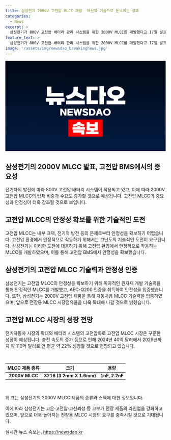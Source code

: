 ```yaml
---
title: 삼성전기 2000V 고전압 MLCC 개발  혁신적 기술으로 돋보이는 성과
categories:
  - News
excerpt: >
  삼성전기가 800V 고전압 배터리 관리 시스템을 위한 2000V MLCC를 개발했다고 17일 발표했다. 이는 기존 400V BMS 대비 충전시간 단축과 차체 경량화를 가능케 하며, 전기차의 성능 향상에 기여한다. 800V 시스템에 안전하게 적용되는 이 MLCC는 전기자동차 시장의 성장과 함께 약 22%의 연평균 성장을 기대하는 고전압 MLCC 시장에서 삼성전기의 기술력을 입증하는 제품으로 주목받을 것으로 예상된다.
feature_text: >
  삼성전기가 800V 고전압 배터리 관리 시스템을 위한 2000V MLCC를 개발했다고 17일 발표했다. 이는 기존 400V BMS 대비 충전시간 단축과 차체 경량화를 가능케 하며, 전기차의 성능 향상에 기여한다. 800V 시스템에 안전하게 적용되는 이 MLCC는 전기자동차 시장의 성장과 함께 약 22%의 연평균 성장을 기대하는 고전압 MLCC 시장에서 삼성전기의 기술력을 입증하는 제품으로 주목받을 것으로 예상된다.
image: '/assets/img/newsdao_breakingnews.jpg'
---
```


<p><img src="/assets/img/newsdao_breakingnews.jpg" alt="koreaapp 속보" /></p>

<h2 data-ke-size="size26">삼성전기의 2000V MLCC 발표, 고전압 BMS에서의 중요성</h2>

<p>전기차의 발전에 따라 800V 고전압 배터리 시스템이 적용되고 있고, 이에 따라 2000V 고전압 MLCC의 탑재 비중과 수요도 증가할 것으로 예상됩니다. 고전압 MLCC의 중요성과 안정성이 더욱 강조될 것으로 보입니다.</p>

<h2 data-ke-size="size26">고전압 MLCC의 안정성 확보를 위한 기술적인 도전</h2>

<p>고전압 MLCC는 내부 크랙, 전기적 방전 등의 문제로부터 안정성을 확보하기 어렵습니다. 고전압 환경에서 안정적으로 작동하기 위해서는 고난도의 기술적인 도전이 요구됩니다. 삼성전기는 이러한 도전에 대응하기 위해 고전압 환경에서 안정적으로 작동하는 MLCC를 개발하였으며, 이를 통해 고전압 BMS에서 안정성을 확보했습니다.</p>

<h2 data-ke-size="size26">삼성전기의 고전압 MLCC 기술력과 안정성 인증</h2>

<p>삼성전기는 고전압 MLCC의 안정성을 확보하기 위해 독자적인 원자재 개발 기술력을 통해 안정적인 MLCC를 개발했고, AEC-Q200 인증을 취득하여 안전성을 입증했습니다. 또한, 삼성전기는 2000V 고전압 제품을 통해 자동차용 MLCC 기술력을 입증하였으며, 앞으로 전장용 MLCC 시장점유율을 더욱 확대해 나갈 것으로 밝혔습니다.</p>

<h2 data-ke-size="size26">고전압 MLCC 시장의 성장 전망</h2>

<p>전기자동차 시장의 확대와 배터리 시스템의 고전압화로 고전압 MLCC 시장은 꾸준한 성장이 예상됩니다. 충전 속도의 증가 등으로 인해 2024년 40억 달러에서 2029년까지 약 110억 달러로 연 평균 약 22% 성장할 것으로 전망되고 있습니다.</p>

<p data-ke-size="size16">&nbsp;</p>

<table>
    <thead>
        <tr>
            <th scope="col">MLCC 제품 종류</th>
            <th scope="col">크기</th>
            <th scope="col">용량</th>
        </tr>
    </thead>
    <tbody>
        <tr>
            <td style="text-align: center; height: 17px;"><b>2000V MLCC</b></td>
            <td style="text-align: center; height: 17px;"><b>3216 (3.2mm X 1.6mm)</b></td>
            <td style="text-align: center; height: 17px;"><b>1nF, 2.2nF</b></td>
        </tr>
    </tbody>
</table>

<p data-ke-size="size16">&nbsp;</p>

<p>위 표는 삼성전기의 2000V MLCC 제품의 종류와 스펙에 대한 정보입니다.</p>

<p>이에 따라 삼성전기는 고온·고전압·고신뢰성 등 고부가 전장 제품의 라인업을 강화하고 있으며, 앞으로 더욱 높아지는 전장용 MLCC 시장의 요구를 충족시킬 것으로 기대됩니다.</p>
실시간 뉴스 속보는, <a href="https://newsdao.kr" rel="dofollow">https://newsdao.kr</a>


